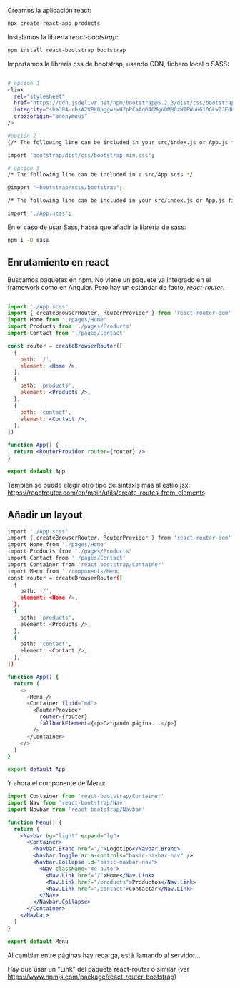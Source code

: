 
Creamos la aplicación react:

```bash
npx create-react-app products
```

Instalamos la librería *react-bootstrap*:
```bash
npm install react-bootstrap bootstrap
```
Importamos la librería css de bootstrap, usando CDN, fichero local o SASS:

```bash

# opción 1
<link
  rel="stylesheet"
  href="https://cdn.jsdelivr.net/npm/bootstrap@5.2.3/dist/css/bootstrap.min.css"
  integrity="sha384-rbsA2VBKQhggwzxH7pPCaAqO46MgnOM80zW1RWuH61DGLwZJEdK2Kadq2F9CUG65"
  crossorigin="anonymous"
/>

#opción 2
{/* The following line can be included in your src/index.js or App.js file */}

import 'bootstrap/dist/css/bootstrap.min.css';

# opción 3
/* The following line can be included in a src/App.scss */

@import "~bootstrap/scss/bootstrap";

/* The following line can be included in your src/index.js or App.js file */

import './App.scss';
```

En el caso de usar Sass, habrá que añadir la librería de sass:

```bash
npm i -D sass
```


## Enrutamiento en react

Buscamos paquetes en npm. No viene un paquete ya integrado en el framework como en Angular. Pero hay un estándar de facto, *react-router*.

```jsx

import './App.scss'
import { createBrowserRouter, RouterProvider } from 'react-router-dom'
import Home from './pages/Home'
import Products from './pages/Products'
import Contact from './pages/Contact'

const router = createBrowserRouter([
  {
    path: '/',
    element: <Home />,
  },
  {
    path: 'products',
    element: <Products />,
  },
  {
    path: 'contact',
    element: <Contact />,
  },
])

function App() {
  return <RouterProvider router={router} />
}

export default App
```


También se puede elegir otro tipo de sintaxis más al estilo jsx: https://reactrouter.com/en/main/utils/create-routes-from-elements


## Añadir un layout

```bash
import './App.scss'
import { createBrowserRouter, RouterProvider } from 'react-router-dom'
import Home from './pages/Home'
import Products from './pages/Products'
import Contact from './pages/Contact'
import Container from 'react-bootstrap/Container'
import Menu from './components/Menu'
const router = createBrowserRouter([
  {
    path: '/',
    element: <Home />,
  },
  {
    path: 'products',
    element: <Products />,
  },
  {
    path: 'contact',
    element: <Contact />,
  },
])

function App() {
  return (
    <>
      <Menu />
      <Container fluid="md">
        <RouterProvider
          router={router}
          fallbackElement={<p>Cargando página...</p>}
        />
      </Container>
    </>
  )
}

export default App
```

Y ahora el componente de Menu:

```jsx
import Container from 'react-bootstrap/Container'
import Nav from 'react-bootstrap/Nav'
import Navbar from 'react-bootstrap/Navbar'

function Menu() {
  return (
    <Navbar bg="light" expand="lg">
      <Container>
        <Navbar.Brand href="/">Logotipo</Navbar.Brand>
        <Navbar.Toggle aria-controls="basic-navbar-nav" />
        <Navbar.Collapse id="basic-navbar-nav">
          <Nav className="me-auto">
            <Nav.Link href="/">Home</Nav.Link>
            <Nav.Link href="/products">Productos</Nav.Link>
            <Nav.Link href="/contact">Contactar</Nav.Link>
          </Nav>
        </Navbar.Collapse>
      </Container>
    </Navbar>
  )
}

export default Menu
```

Al cambiar entre páginas hay recarga, está llamando al servidor...

Hay que usar un "Link" del paquete react-router o similar (ver https://www.npmjs.com/package/react-router-bootstrap)

